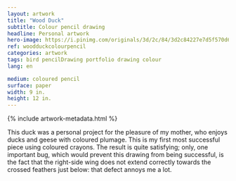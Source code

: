 ```yaml
---
layout: artwork
title: "Wood Duck"
subtitle: Colour pencil drawing
headline: Personal artwork
hero-image: https://i.pinimg.com/originals/3d/2c/84/3d2c84227e7d5f570d6df91d54cd5f96.jpg
ref: woodduckcolourpencil
categories: artwork
tags: bird pencilDrawing portfolio drawing colour
lang: en

medium: coloured pencil
surface: paper
width: 9 in.
height: 12 in.
---
```

{% include artwork-metadata.html %}

This duck was a personal project for the pleasure of my mother, who enjoys ducks and geese with coloured plumage. This is my first most successful piece using coloured crayons. The result is quite satisfying; only, one important bug, which would prevent this drawing from being successful, is the fact that the right-side wing does not extend correctly towards the crossed feathers just below: that defect annoys me a lot.
